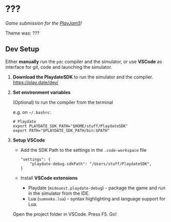 # ???

*Game submission for the [PlayJam5](https://itch.io/jam/playjam-5)!*

Theme was: ???


## Dev Setup

Either **manually** run the `pdc` compiler and the simulator, or use **VSCode** as interface for git, code and launching the simulator.

1. **Download the PlaydateSDK** to run the simulator and the compiler.  
https://play.date/dev/

2. **Set environment variables**

    (Optional) to run the compiler from the terminal

    e.g. on `~/.bashrc`:
    ```
    # Playdate
    export PLAYDATE_SDK_PATH="$HOME/stuff/PlaydateSDK"
    export PATH="$PLAYDATE_SDK_PATH/bin:$PATH"
    ```

3. **Setup VSCode**

    - Add the SDK Path to the settings in the `.code-workspace` file
        ```
        "settings": {
            "playdate-debug.sdkPath": "/Users/stuff/PlaydateSDK",
        }
        ```

    - Install **VSCode extensions**
        - Playdate (`midouest.playdate-debug`) - package the game and run in the simulator from the IDE.
        - Lua (`sumneko.lua`) - syntax highlighting and language support for Lua.

    Open the project folder in VSCode. Press F5. Go!
 